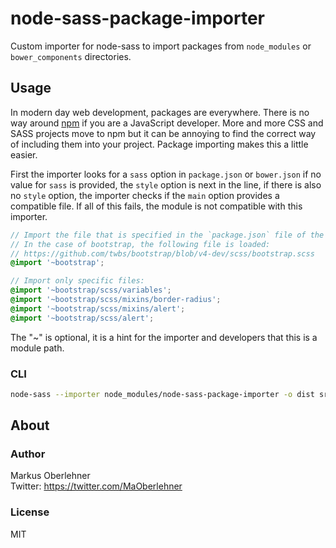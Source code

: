 # node-sass-package-importer
Custom importer for node-sass to import packages from `node_modules` or `bower_components` directories.

## Usage
In modern day web development, packages are everywhere. There is no way around [npm](https://www.npmjs.com/) if you are a JavaScript developer. More and more CSS and SASS projects move to npm but it can be annoying to find the correct way of including them into your project. Package importing makes this a little easier.

First the importer looks for a `sass` option in `package.json` or `bower.json` if no value for `sass` is provided, the `style` option is next in the line, if there is also no `style` option, the importer checks if the `main` option provides a compatible file. If all of this fails, the module is not compatible with this importer.

```scss
// Import the file that is specified in the `package.json` file of the module.
// In the case of bootstrap, the following file is loaded:
// https://github.com/twbs/bootstrap/blob/v4-dev/scss/bootstrap.scss
@import '~bootstrap';
```
```scss
// Import only specific files:
@import '~bootstrap/scss/variables';
@import '~bootstrap/scss/mixins/border-radius';
@import '~bootstrap/scss/mixins/alert';
@import '~bootstrap/scss/alert';
```

The "~" is optional, it is a hint for the importer and developers that this is a
module path.

### CLI
```bash
node-sass --importer node_modules/node-sass-package-importer -o dist src/index.scss
```

## About
### Author
Markus Oberlehner  
Twitter: https://twitter.com/MaOberlehner

### License
MIT

